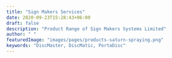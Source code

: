 ```yaml
---
title: "Sign Makers Services"
date: 2020-09-23T15:28:43+06:00
draft: false
description: "Product Range of Sign Makers Systems Limited"
author: " "
featuredImage: "images/pages/products-saturn-spraying.png"
keywords: "DiscMaster, DiscMatic, PortaDisc"
---
```

